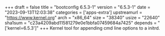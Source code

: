 +++
draft = false
title = "bootconfig 6.5.3-1"
version = "6.5.3-1"
date = "2023-09-13T12:03:38"
categories = ['apps-extra']
upstreamurl = "https://www.kernel.org"
arch = "x86_64"
size = "38340"
usize = "22640"
sha1sum = "c23a4209abd11581279e0e1bbfa07459684a7425"
depends = "['kernel=6.5.3']"
+++
Kernel tool for appending cmd line options to a initrd.